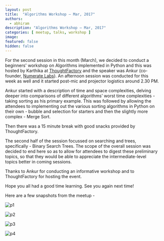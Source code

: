 ```yaml
---
layout: post
title:  "Algorithms Workshop – Mar, 2017"
authors: 
  - abhiram
description: "Algorithms Workshop – Mar, 2017"
categories: [ meetup, talks, workshop ]
image:
featured: false
hidden: false
---
```


For the second session in this month (March), we decided to conduct a beginners' workshop on Algorithms implemented in Python and this was hosted by Karthika at [ThoughtFactory](https://www.axisbank.com/thoughtfactory/index.html) and the speaker was Ankur (co-founder, [Numerate Labs](http://numeratelabs.com/)). An afternoon session was conducted for this week as well and it started post-mic and projector logistics around 2.30 PM.

Ankur started with a description of time and space complexities, delving deeper into comparisons of different algorithms’ worst time complexities - taking sorting as his primary example. This was followed by allowing the attendees to implementing out the various sorting algorithms in Python on their own - bubble and selection for starters and then the slightly more complex - Merge Sort.

Then there was a 15 minute break with good snacks provided by ThoughtFactory.

The second half of the session focussed on searching and trees, specifically - Binary Search Trees. The scope of the overall session was decided to end here so as to allow for attendees to digest these preliminary topics, so that they would be able to appreciate the intermediate-level topics better in coming sessions.

Thanks to Ankur for conducting an informative workshop and to ThoughtFactory for hosting the event.

Hope you all had a good time learning. See you again next time! 

Here are a few snapshots from the meetup - 

![p1](https://a248.e.akamai.net/secure.meetupstatic.com/photos/event/2/2/2/a/highres_459548746.jpeg)

![p2](https://a248.e.akamai.net/secure.meetupstatic.com/photos/event/2/2/2/7/highres_459548743.jpeg)

![p3](https://a248.e.akamai.net/secure.meetupstatic.com/photos/event/2/2/2/9/highres_459548745.jpeg)

![p4](https://a248.e.akamai.net/secure.meetupstatic.com/photos/event/2/2/2/8/highres_459548744.jpeg)
